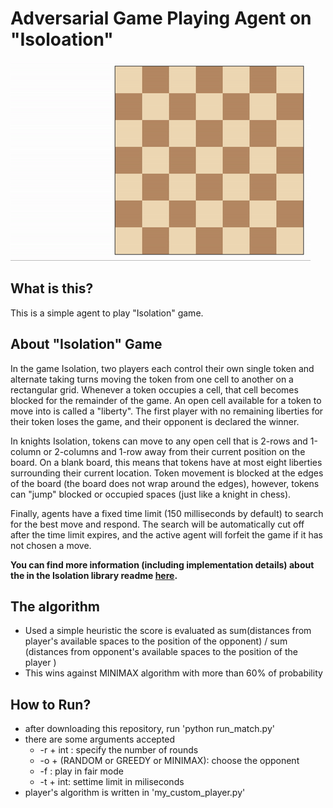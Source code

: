
# Adversarial Game Playing Agent on "Isoloation" 

![Example game of isolation on a square board](viz.gif)

## What is this? 

This is a simple agent to play "Isolation" game. 



## About "Isolation" Game 

In the game Isolation, two players each control their own single token and alternate taking turns moving the token from one cell to another on a rectangular grid.  Whenever a token occupies a cell, that cell becomes blocked for the remainder of the game.  An open cell available for a token to move into is called a "liberty".  The first player with no remaining liberties for their token loses the game, and their opponent is declared the winner.

In knights Isolation, tokens can move to any open cell that is 2-rows and 1-column or 2-columns and 1-row away from their current position on the board.  On a blank board, this means that tokens have at most eight liberties surrounding their current location.  Token movement is blocked at the edges of the board (the board does not wrap around the edges), however, tokens can "jump" blocked or occupied spaces (just like a knight in chess).

Finally, agents have a fixed time limit (150 milliseconds by default) to search for the best move and respond.  The search will be automatically cut off after the time limit expires, and the active agent will forfeit the game if it has not chosen a move.

**You can find more information (including implementation details) about the in the Isolation library readme [here](/isolation/README.md).**

## The algorithm 

  - Used a simple heuristic the score is evaluated as  sum(distances from player's available spaces to the position of the opponent) / sum (distances from opponent's available spaces to the position of the player )
  - This wins against MINIMAX algorithm with more than 60% of probability

## How to Run? 

- after downloading this repository, run 'python run_match.py'
- there are some arguments accepted
    - -r + int : specify the number of rounds 
    - -o + (RANDOM or GREEDY or MINIMAX): choose the opponent
    - -f : play in fair mode
    - -t + int:  settime limit in miliseconds 
- player's algorithm is written in 'my_custom_player.py' 
